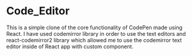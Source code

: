 # Code_Editor
This is a simple clone of the core functionality of CodePen made using React. I have used codemirror library in order to use the text editors and react-codemirror2 library which allowed me to use the codemirror text editor inside of React app with custom component.
